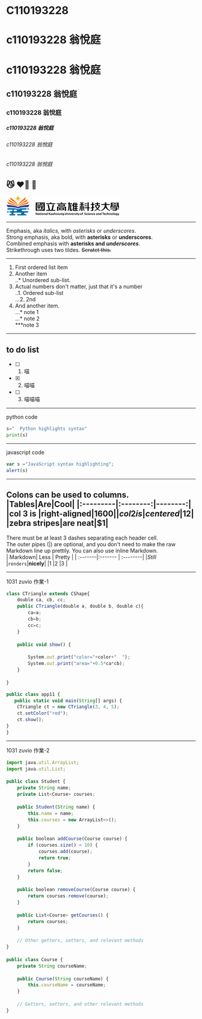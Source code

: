 # C110193228 
# c110193228 翁悅庭
# c110193228 翁悅庭
## c110193228 翁悅庭
### c110193228 翁悅庭
##### c110193228 翁悅庭
###### c110193228 翁悅庭
###### c110193228 翁悅庭
😼 ❤️‍🔥 🌠
---
![nkust](logo.png)

---

Emphasis, aka *italics,* with *asterisks* or *underscores*.  
Strong emphasis, aka bold, with **asterisks** or **underscores**.  
Combined emphasis with **asterisks and *underscores***.  
Strikethrough uses two tildes. ~~Seratet this.~~  

---
1. First ordered list item  
2. Another item  
   ..* Unordered sub-list.
3. Actual numbers don't matter, just that it's a number  
    ..1. Ordered sub-list  
   ...2. 2nd  
4. And another item.  
...* note 1  
...* note 2  
***note 3  
---

## to do list
- [ ] 1. 喵
- [x] 2. 喵喵
- [ ] 3. 喵喵喵

---
python code
```python
s="  Python highlights syntax"
print(s)
```
---
javascript code

```js
var s ="JavaScript syntax highlighting";
alert(s)
```
---
Colons can be used to columns.
|Tables|Are|Cool|
|:---------|:--------:|--------:|
|col 3 is |right-aligned|$1600|
|col 2 is | centered|$12|
|zebra stripes|are neat|$1|
---
There must be at least 3 dashes separating each header cell.  
The outer pipes (|) are optional, and you don't need to make the raw Markdown line up prettily. You can also use inline Markdown.  
| Markdown| Less    | Pretty   |
| :-------|:------- | :--------|
|*Still*    |`renders`|**nicely**|
|1        |2        |3         |

---
1031 zuvio 作業-1
```js
class CTriangle extends CShape{
    double ca, cb, cc;
    public CTriangle(double a, double b, double c){
        ca=a;
        cb=b;
        cc=c;
    }
   
    public void show() {
       
        System.out.print("color="+color+"  ");
        System.out.print("area="+0.5*ca*cb);
    }
   
}
```
```js
public class app11 {
   public static void main(String[] args) {
    CTriangle ct = new CTriangle(3, 4, 5);
    ct.setColor("red");
    ct.show();
}
}
```
---
1031 zuvio 作業-2
```js
import java.util.ArrayList;
import java.util.List;

public class Student {
    private String name;
    private List<Course> courses;

    public Student(String name) {
        this.name = name;
        this.courses = new ArrayList<>();
    }

    public boolean addCourse(Course course) {
        if (courses.size() < 10) {
            courses.add(course);
            return true;
        }
        return false;
    }

    public boolean removeCourse(Course course) {
        return courses.remove(course);
    }

    public List<Course> getCourses() {
        return courses;
    }

    // Other getters, setters, and relevant methods
}

public class Course {
    private String courseName;

    public Course(String courseName) {
        this.courseName = courseName;
    }

    // Getters, setters, and other relevant methods
}
```
